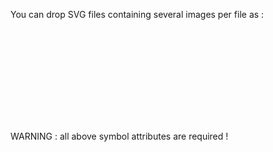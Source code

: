 ﻿You can drop SVG files containing several images per file as :

<?xml version="1.0" encoding="utf-8"?>
<svg xmlns="http://www.w3.org/2000/svg" xmlns:xlink="http://www.w3.org/1999/xlink">
	<symbol id="xxxxxxx" class="bi bi-xxxxxxx" viewBox="0 0 16 16" fill="currentColor" xmlns="http://www.w3.org/2000/svg">
		<path d="..." />
		<path d="..." />
	</symbol>
	<symbol id="zzzzzzz" class="bi bi-zzzzzzz" viewBox="0 0 24 24" fill="currentColor" xmlns="http://www.w3.org/2000/svg">
		<path d="..." />
		<path d="..." />
	</symbol>
	...
</svg>

WARNING : all above symbol attributes are required !